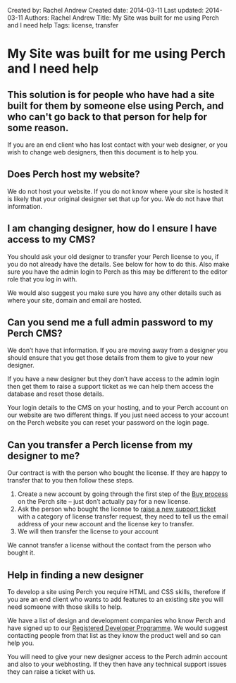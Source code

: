 Created by: Rachel Andrew
Created date: 2014-03-11
Last updated: 2014-03-11
Authors: Rachel Andrew
Title: My Site was built for me using Perch and I need help
Tags: license, transfer

# My Site was built for me using Perch and I need help

## This solution is for people who have had a site built for them by someone else using Perch, and who can't go back to that person for help for some reason.

If you are an end client who has lost contact with your web designer, or you wish to change web designers, then this document is to help you.

## Does Perch host my website?

We do not host your website. If you do not know where your site is hosted it is likely that your original designer set that up for you. We do not have that information.

## I am changing designer, how do I ensure I have access to my CMS?

You should ask your old designer to transfer your Perch license to you, if you do not already have the details. See below for how to do this. Also make sure you have the admin login to Perch as this may be different to the editor role that you log in with.

We would also suggest you make sure you have any other details such as where your site, domain and email are hosted.

## Can you send me a full admin password to my Perch CMS?

We don’t have that information. If you are moving away from a designer you should ensure that you get those details from them to give to your new designer.

If you have a new designer but they don’t have access to the admin login then get them to raise a support ticket as we can help them access the database and reset those details.

Your login details to the CMS on your hosting, and to your Perch account on our website are two different things. If you just need access to your account on the Perch website you can reset your password on the login page.

## Can you transfer a Perch license from my designer to me?

Our contract is with the person who bought the license. If they are happy to transfer that to you then follow these steps.

1. Create a new account by going through the first step of the [Buy process](https://grabaperch.com/buy) on the Perch site – just don’t actually pay for a new license.
2. Ask the person who bought the license to [raise a new support ticket](mailto:support@grabaperch.com) with a category of license transfer request, they need to tell us the email address of your new account and the license key to transfer.
3. We will then transfer the license to your account

We cannot transfer a license without the contact from the person who bought it.

## Help in finding a new designer

To develop a site using Perch you require HTML and CSS skills, therefore if you are an end client who wants to add features to an existing site you will need someone with those skills to help.

We have a list of design and development companies who know Perch and have signed up to our [Registered Developer Programme](https://grabaperch.com/developers). We would suggest contacting people from that list as they know the product well and so can help you.

You will need to give your new designer access to the Perch admin account and also to your webhosting. If they then have any technical support issues they can raise a ticket with us.


